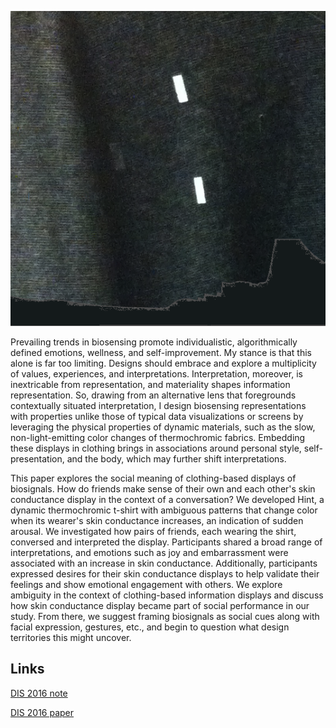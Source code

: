 ![](assets/hint_shirt_tile.png)

Prevailing trends in biosensing promote individualistic, algorithmically defined emotions, wellness, and self-improvement. My stance is that this alone is far too limiting. Designs should embrace and explore a multiplicity of values, experiences, and interpretations. Interpretation, moreover, is inextricable from representation, and materiality shapes information representation. So, drawing from an alternative lens that foregrounds contextually situated interpretation, I design biosensing representations with properties unlike those of typical data visualizations or screens by leveraging the physical properties of dynamic materials, such as the slow, non-light-emitting color changes of thermochromic fabrics. Embedding these displays in clothing brings in associations around personal style, self-presentation, and the body, which may further shift interpretations.

This paper explores the social meaning of clothing-based displays of biosignals. How do friends make sense of their own and each other's skin conductance display in the context of a conversation? We developed Hint, a dynamic thermochromic t-shirt with ambiguous patterns that change color when its wearer's skin conductance increases, an indication of sudden arousal. We investigated how pairs of friends, each wearing the shirt, conversed and interpreted the display. Participants shared a broad range of interpretations, and emotions such as joy and embarrassment were associated with an increase in skin conductance. Additionally, participants expressed desires for their skin conductance displays to help validate their feelings and show emotional engagement with others. We explore ambiguity in the context of clothing-based information displays and discuss how skin conductance display became part of social performance in our study. From there, we suggest framing biosignals as social cues along with facial expression, gestures, etc., and begin to question what design territories this might uncover.

## Links

[DIS 2016 note](assets/DIS2016_DC_Representation_Interpretation_Biosensing.pdf)

[DIS 2016 paper](assets/DIS2016_Biosignals_as_Social_Cues.pdf)
